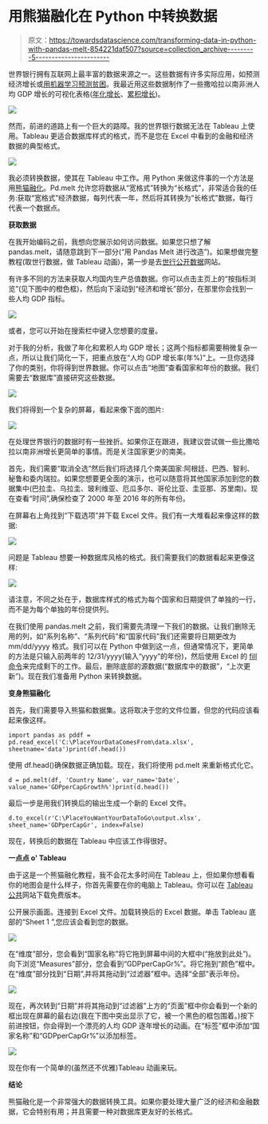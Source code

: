 # 用熊猫融化在 Python 中转换数据

> 原文：<https://towardsdatascience.com/transforming-data-in-python-with-pandas-melt-854221daf507?source=collection_archive---------5----------------------->

世界银行拥有互联网上最丰富的数据来源之一。这些数据有许多实际应用，如预测经济增长或[用机器学习预测贫困](http://www.worldbank.org/en/events/2018/02/27/machine-learning-poverty-prediction)。我最近用这些数据制作了一些撒哈拉以南非洲人均 GDP 增长的可视化表格([年化增长](https://public.tableau.com/profile/jake.huneycutt#!/vizhome/AfricanGDPperCap2000-2016Annualized/Sheet1)、[累积增长](https://public.tableau.com/profile/jake.huneycutt#!/vizhome/AfricanGDPperCap2000-2016/Sheet1))。

![](img/639439bac4804255a0413726b76aa459.png)

然而，前进的道路上有一个巨大的路障。我的世界银行数据无法在 Tableau 上使用。Tableau 更适合数据库样式的格式，而不是您在 Excel 中看到的金融和经济数据的典型格式。

![](img/c1058bda54375e15f0f7df7fac483dbe.png)

我必须转换数据，使其在 Tableau 中工作。用 Python 来做这件事的一个方法是用[熊猫融化](https://pandas.pydata.org/pandas-docs/stable/generated/pandas.melt.html)。Pd.melt 允许您将数据从“宽格式”转换为“长格式”，非常适合我的任务:获取“宽格式”经济数据，每列代表一年，然后将其转换为“长格式”数据，每行代表一个数据点。

**获取数据**

在我开始编码之前，我想向您展示如何访问数据。如果您只想了解 pandas.melt，请随意跳到下一部分(“用 Pandas Melt 进行改造”)。如果想做完整教程(取世行数据，做 Tableau 动画)，第一步是去[世行公开数据](https://data.worldbank.org/)网站。

有许多不同的方法来获取人均国内生产总值数据。你可以点击主页上的“按指标浏览”(见下图中的橙色框)，然后向下滚动到“经济和增长”部分，在那里你会找到一些人均 GDP 指标。

![](img/fc04a7da1d440238e16298922673b76e.png)

或者，您可以开始在搜索栏中键入您想要的度量。

对于我的分析，我做了年化和累积人均 GDP 增长；这两个指标都需要稍微复杂一点，所以让我们简化一下，把重点放在“人均 GDP 增长率(年%)”上。一旦你选择了你的类别，你将得到世界数据。你可以点击“地图”查看国家和年份的数据。我们需要去“数据库”直接研究这些数据。

![](img/2c8442df9c977093a9a40e4661d0a707.png)

我们将得到一个复杂的屏幕，看起来像下面的图片:

![](img/08b494d97e74f8f66062c7dad597d0dc.png)

在处理世界银行的数据时有一些挫折。如果你正在跟进，我建议尝试做一些比撒哈拉以南非洲增长更简单的事情。而是关注国家更少的南美。

首先，我们需要“取消全选”然后我们将选择几个南美国家:阿根廷、巴西、智利、秘鲁和委内瑞拉。如果您想要更全面的演示，也可以随意将其他国家添加到您的数据集中(巴拉圭、乌拉圭、玻利维亚、厄瓜多尔、哥伦比亚、圭亚那、苏里南)。现在查看“时间”,确保检查了 2000 年至 2016 年的所有年份。

在屏幕右上角找到“下载选项”并下载 Excel 文件。我们有一大堆看起来像这样的数据:

![](img/16927f2f6895533e805e9a1566a81eb4.png)

问题是 Tableau 想要一种数据库风格的格式。我们需要我们的数据看起来更像这样:

![](img/5e7f3c180d2124c00031e5235c6fbd79.png)

请注意，不同之处在于，数据库样式的格式为每个国家和日期提供了单独的一行，而不是为每个单独的年份提供列。

在我们使用 pandas.melt 之前，我们需要先清理一下我们的数据。让我们删除无用的列，如“系列名称”、“系列代码”和“国家代码”我们还需要将日期更改为 mm/dd/yyyy 格式。我们可以在 Python 中做到这一点，但通常情况下，更简单的方法是只输入前两年的 12/31/yyyy(输入“yyyy”的年份)，然后使用 Excel 的 [fill 命令](https://support.office.com/en-us/article/create-a-list-of-sequential-dates-aa1c0fa7-c76a-4762-8bc9-46f1691defec)来完成剩下的工作。最后，删除底部的源数据(“数据库中的数据”，“上次更新”)。现在我们准备用 Python 来转换数据。

**变身熊猫融化**

首先，我们需要导入熊猫和数据集。这将取决于您的文件位置，但您的代码应该看起来像这样。

```
import pandas as pddf = pd.read_excel('C:\PlaceYourDataComesFrom\data.xlsx', sheetname='data')print(df.head())
```

使用 df.head()确保数据正确加载。现在，我们将使用 pd.melt 来重新格式化它。

```
d = pd.melt(df, 'Country Name', var_name='Date', value_name='GDPperCapGrowth%')print(d.head())
```

最后一步是用我们转换后的输出生成一个新的 Excel 文件。

```
d.to_excel(r'C:\PlaceYouWantYourDataToGo\output.xlsx', sheet_name='GDPperCapGr', index=False)
```

现在，转换后的数据在 Tableau 中应该工作得很好。

**一点点 o' Tableau**

由于这是一个熊猫融化教程，我不会花太多时间在 Tableau 上，但如果你想看看你的地图会是什么样子，你首先需要在你的电脑上 Tableau。你可以在 [Tableau 公共](https://public.tableau.com/en-us/s/)网站下载免费版本。

公开展示画面。连接到 Excel 文件。加载转换后的 Excel 数据。单击 Tableau 底部的“Sheet 1 ”,您应该会看到您的数据。

![](img/ad4ad7cfd58ddeda5fab6c2c981727c2.png)

在“维度”部分，您会看到“国家名称”将它拖到屏幕中间的大框中(“拖放到此处”)。向下浏览“Measures”部分，您会看到“GDPperCapGr%”。将它拖到“颜色”框中。在“维度”部分找到“日期”,并将其拖动到“过滤器”框中。选择“全部”表示年份。

![](img/df91e4a4a8878a7670f6ce2f2074c0e3.png)

现在，再次转到“日期”并将其拖动到“过滤器”上方的“页面”框中你会看到一个新的框出现在屏幕的最右边(我在下图中突出显示了它，被一个黑色的框包围着。)按下前进按钮，你会得到一个漂亮的人均 GDP 逐年增长的动画。在“标签”框中添加“国家名称”和“GDPperCapGr%”以添加标签。

![](img/cd4d08ad818617d7ca1d84c0ccc3d401.png)

现在你有一个简单的(虽然还不优雅)Tableau 动画来玩。

**结论**

熊猫融化是一个非常强大的数据转换工具。如果你要处理大量广泛的经济和金融数据，它会特别有用；并且需要一种对数据库更友好的长格式。